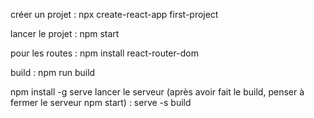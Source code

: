 créer un projet :
npx create-react-app first-project

lancer le projet :
npm start


pour les routes :
npm install react-router-dom




build :
npm run build


npm install -g serve
lancer le serveur (après avoir fait le build, penser à fermer le serveur npm start) :
serve -s build